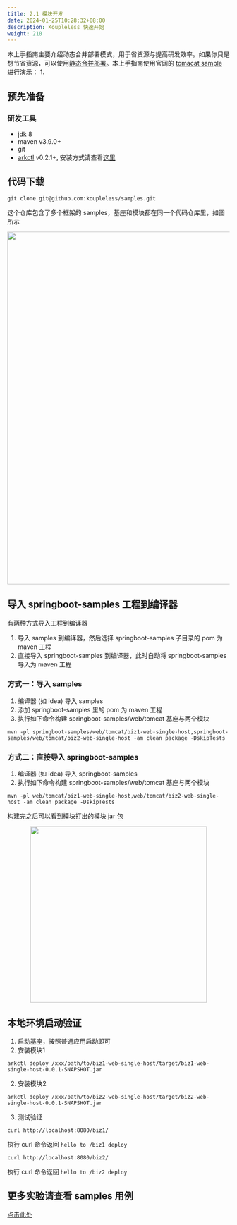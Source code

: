 ```yaml
---
title: 2.1 模块开发
date: 2024-01-25T10:28:32+08:00
description: Koupleless 快速开始
weight: 210
---
```


本上手指南主要介绍动态合并部署模式，用于省资源与提高研发效率。如果你只是想节省资源，可以使用[静态合并部署](/docs/tutorials/module-development/static-merge-deployment/)。本上手指南使用官网的 [tomacat sample](https://github.com/koupleless/samples/tree/main/springboot-samples/web/tomcat) 进行演示：
1. 

## 预先准备

### 研发工具

- jdk 8
- maven v3.9.0+
- git 
- [arkctl](https://github.com/koupleless/arkctl/releases) v0.2.1+, 安装方式请查看[这里](/docs/tutorials/module-development/module-dev-arkctl/#arkctl-工具安装)

## 代码下载

```shell
git clone git@github.com:koupleless/samples.git
```

这个仓库包含了多个框架的 samples，基座和模块都在同一个代码仓库里，如图所示

<div style="text-align: center;">  
    <img align="center" width="800px" src="/img/quick-start/tomcat-sample-structure.png" />  
</div>

## 导入 springboot-samples 工程到编译器

有两种方式导入工程到编译器
1. 导入 samples 到编译器，然后选择 springboot-samples 子目录的 pom 为 maven 工程
2. 直接导入 springboot-samples 到编译器，此时自动将 springboot-samples 导入为 maven 工程

### 方式一：导入 samples
1. 编译器 (如 idea) 导入 samples
2. 添加 springboot-samples 里的 pom 为 maven 工程
3. 执行如下命令构建 springboot-samples/web/tomcat 基座与两个模块

```shell
mvn -pl springboot-samples/web/tomcat/biz1-web-single-host,springboot-samples/web/tomcat/biz2-web-single-host -am clean package -DskipTests
```

### 方式二：直接导入 springboot-samples
1. 编译器 (如 idea) 导入 springboot-samples
2. 执行如下命令构建 springboot-samples/web/tomcat 基座与两个模块

```shell
mvn -pl web/tomcat/biz1-web-single-host,web/tomcat/biz2-web-single-host -am clean package -DskipTests
```


构建完之后可以看到模块打出的模块 jar 包

<div style="text-align: center;">  
    <img align="center" width="400px" src="/img/quick-start/ark-jar-list.png" />  
</div>

## 本地环境启动验证
1. 启动基座，按照普通应用启动即可
2. 安装模块1

```shell
arkctl deploy /xxx/path/to/biz1-web-single-host/target/biz1-web-single-host-0.0.1-SNAPSHOT.jar
```
2. 安装模块2

```shell
arkctl deploy /xxx/path/to/biz2-web-single-host/target/biz2-web-single-host-0.0.1-SNAPSHOT.jar
```
3. 测试验证


```shell
curl http://localhost:8080/biz1/
```

执行 curl 命令返回 `hello to /biz1 deploy`

```shell
curl http://localhost:8080/biz2/
```

执行 curl 命令返回 `hello to /biz2 deploy`

## 更多实验请查看 samples 用例

[点击此处](https://github.com/koupleless/samples/tree/master/)
